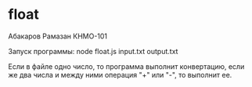 # float

Абакаров Рамазан КНМО-101

Запуск программы: node float.js input.txt output.txt

Если в файле одно число, то программа выполнит конвертацию, если же два числа и между ними операция "+" или "-", то выполнит ее.
